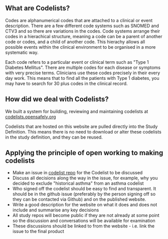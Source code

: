 ## What are Codelists?

Codes are alphanumerical codes that are attached to a clinical or event description. There are a few different 
code systems such as SNOMED and CTV3 and so there are variations in the codes. Code systems arrange their codes in a
hierachical structure, meaning a code can be a parent of another code or codes, and a child of another code. This 
hierachy allows all possible events within the clinical environment to be organised in a more systematic way. 

Each code refers to a particular event or clinical term such as "Type 1 Diabetes Mellitus". There are multiple 
codes for each disease or symptoms with very precise terms. Clinicians use these codes precisely in their
every day work. This means that to find all the patients with Type 1
diabetes, you may have to search for 30 plus codes in the clinical record. 

## How did we deal with Codelists?

We built a system for 
building, reviewing and maintaining codelists at [codelists.opensafely.org](codelists.opensafely.org)  

Codelists that are hosted on this website are pulled directly into the Study Definition. This means there is no need
to download or alter these codelists in the study definition, and they can be reused. 

## Applying the principle of open working to making codelists

- Make an issue in [codelist repo](https://github.com/opensafely/codelist-development) for the Codelist to be discussed
- Discuss all decisions along the way in the issue, for example, why you decided to exclude
"historical asthma" from an asthma codelist
- Who signed off the codelist should be easy to find and transparent. It should be in the github issue (preferably 
by the person signing off so they can be contacted via Github) and on the published website. 
- Write a good description for the website on what it does and does not include and summarise
any key decisions
- All study repos will become public if they are not already at some point so the 
discussion and conversations will be available for examination
- These discussions should be linked to from the website - i.e. link the issue to the
final product

